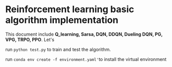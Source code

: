 # Reinforcement learning basic algorithm implementation

This document include **Q_learning, Sarsa, DQN, DDQN, Dueling DQN,  PG, VPG, TRPO, PPO**. Let's 

run `python test.py` to train and test the algorithm. 

run `conda env create -f environment.yaml'`to install the virtual environment



